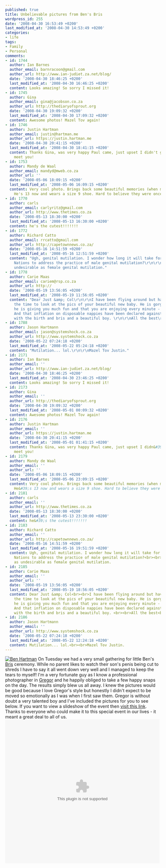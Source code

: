 ```yaml
---
published: true
title: Unbelievable pictures from Ben's Bris
wordpress_id: 255
date: '2008-04-30 16:53:49 +0200'
last_modified_at: '2008-04-30 14:53:49 +0200'
categories:
- life
tags:
- Family
- Personal
comments:
- id: 1744
  author: Ian Barnes
  author_email: barnracoon@gmail.com
  author_url: http://www.ian-judiet.za.net/blog/
  date: '2008-04-30 18:46:25 +0200'
  last_modified_at: '2008-04-30 16:46:25 +0200'
  content: Looks amazing! So sorry I missed it!
- id: 1745
  author: Gina
  author_email: gina@jacobson.co.za
  author_url: http://thediaryofsprout.org
  date: '2008-04-30 19:09:32 +0200'
  last_modified_at: '2008-04-30 17:09:32 +0200'
  content: Awesome photos! Mazel Tov again!
- id: 1746
  author: Justin Hartman
  author_email: justin@hartman.me
  author_url: https://justin.hartman.me
  date: '2008-04-30 20:41:15 +0200'
  last_modified_at: '2008-04-30 18:41:15 +0200'
  content: Thanks Gina, was very happy Paul came, just upset I didn't get to finally
    meet you!
- id: 1753
  author: Mandy de Waal
  author_email: mandyd@mweb.co.za
  author_url: ''
  date: '2008-05-06 18:09:15 +0200'
  last_modified_at: '2008-05-06 16:09:15 +0200'
  content: Very cool photo. Brings back some beautiful memories (when my son was born).
    He's 13 now and wears a size 9 shoe. Hard to believe they were once so small.
- id: 1770
  author: carls
  author_email: carlyritz@gmail.com
  author_url: http://www.thetimes.co.za
  date: '2008-05-13 18:30:00 +0200'
  last_modified_at: '2008-05-13 16:30:00 +0200'
  content: he's the cutest!!!!!!!
- id: 1772
  author: Richard Catto
  author_email: rrcatto@gmail.com
  author_url: http://capetownnews.co.za/
  date: '2008-05-16 14:51:59 +0200'
  last_modified_at: '2008-05-16 12:51:59 +0200'
  content: "Ugh, genital mutilation. I wonder how long it will take for the United
    Nations to address the practice of male genital mutilation?\r\n\r\nIt's just as
    undesirable as female genital mutilation."
- id: 1778
  author: Carie Maas
  author_email: cariem@rsp.co.za
  author_url: http://
  date: '2008-05-19 13:56:05 +0200'
  last_modified_at: '2008-05-19 11:56:05 +0200'
  content: "Dear Just &amp; Col\r\n\r\nI have been flying around but have now taken
    the time to look at the pics of your beautiful new baby. He is gorgeous! I hope
    he is giving you much fun and that you are enjoying every minute - during daytime!
    And that inflation on disposable nappies have been declared against the law. \r\n\r\nCongratulations,
    with the birth and bris and a beautiful boy. \r\n\r\nAll the best\r\n\r\nCari&Atilde;&copy;"
- id: 1788
  author: Jason Hartmann
  author_email: jason@systemshock.co.za
  author_url: http://www.systemshock.co.za
  date: '2008-05-22 07:24:18 +0200'
  last_modified_at: '2008-05-22 05:24:18 +0200'
  content: "Mutilation... lol.\r\n\r\nMazel Tov Justin."
- id: 2171
  author: Ian Barnes
  author_email: ''
  author_url: http://www.ian-judiet.za.net/blog/
  date: '2008-04-30 18:46:25 +0200'
  last_modified_at: '2008-04-30 23:46:25 +0200'
  content: Looks amazing! So sorry I missed it!
- id: 2173
  author: Gina
  author_email: ''
  author_url: http://thediaryofsprout.org
  date: '2008-04-30 19:09:32 +0200'
  last_modified_at: '2008-05-01 00:09:32 +0200'
  content: Awesome photos! Mazel Tov again!
- id: 2176
  author: Justin Hartman
  author_email: ''
  author_url: https://justin.hartman.me
  date: '2008-04-30 20:41:15 +0200'
  last_modified_at: '2008-05-01 01:41:15 +0200'
  content: Thanks Gina, was very happy Paul came, just upset I didn&#39;t get to finally
    meet you!
- id: 2179
  author: Mandy de Waal
  author_email: ''
  author_url: ''
  date: '2008-05-06 18:09:15 +0200'
  last_modified_at: '2008-05-06 23:09:15 +0200'
  content: Very cool photo. Brings back some beautiful memories (when my son was born).
    He&#39;s 13 now and wears a size 9 shoe. Hard to believe they were once so small.
- id: 2181
  author: carls
  author_email: ''
  author_url: http://www.thetimes.co.za
  date: '2008-05-13 18:30:00 +0200'
  last_modified_at: '2008-05-13 23:30:00 +0200'
  content: he&#39;s the cutest!!!!!!!
- id: 2183
  author: Richard Catto
  author_email: ''
  author_url: http://capetownnews.co.za/
  date: '2008-05-16 14:51:59 +0200'
  last_modified_at: '2008-05-16 19:51:59 +0200'
  content: Ugh, genital mutilation. I wonder how long it will take for the United
    Nations to address the practice of male genital mutilation?<br><br>It&#39;s just
    as undesirable as female genital mutilation.
- id: 2185
  author: Carie Maas
  author_email: ''
  author_url: ''
  date: '2008-05-19 13:56:05 +0200'
  last_modified_at: '2008-05-19 18:56:05 +0200'
  content: Dear Just &amp; Col<br><br>I have been flying around but have now taken
    the time to look at the pics of your beautiful new baby. He is gorgeous! I hope
    he is giving you much fun and that you are enjoying every minute - during daytime!
    And that inflation on disposable nappies have been declared against the law. <br><br>Congratulations,
    with the birth and bris and a beautiful boy. <br><br>All the best<br><br>Cari&Atilde;&copy;
- id: 2186
  author: Jason Hartmann
  author_email: ''
  author_url: http://www.systemshock.co.za
  date: '2008-05-22 07:24:18 +0200'
  last_modified_at: '2008-05-22 12:24:18 +0200'
  content: Mutilation... lol.<br><br>Mazel Tov Justin.
---
```

<a href="http://www.flickr.com/photos/justinhartman/sets/72157604810640111/show/"><img src='http://farm4.static.flickr.com/3199/2454271456_f243eab41c.jpg' alt='Ben Hartman' class='alignnone' /></a>
On Tuesday we had a very small gathering for little Ben's <a href="http://en.wikipedia.org/wiki/Bris">Bris</a> ceremony. While no parent likes to watch their son's penis being cut to shreds I have to say it all went down very well and I managed to keep the tears to myself!
I'm a very fortunate guy as I know a professional photographer in <a href="http://groogle.co.za">Gregor</a> and he happily obliged to take a few happy snaps on the day. The results simply blew us all away.
I knew the pictures would be good because I love Gregor's style but honestly I didn't expect to be moved so emotionally as I was when I first saw them. Gregor is without doubt a very talented boy and I've included the pictures for you to see below. If you want to view a slideshow of the event then <a href="http://www.flickr.com/photos/justinhartman/sets/72157604810640111/show/">visit this link</a>.
Thanks to everyone who could make it to this special event in our lives - it meant a great deal to all of us.
<object width="500" height="465" align="middle"><param name="FlashVars" VALUE="ids=72157604810640111&names=Ben's Bris - 22 April 2008&userName=Justin Hartman&userId=24106736@N00&titles=on&source=sets&titles=off&displayNotes=off&thumbAutoHide=off&imageSize=medium&vAlign=top&displayZoom=off&vertOffset=0&initialScale=on&bgAlpha=8"></param><param name="PictoBrowser" value="http://www.db798.com/pictobrowser.swf"></param><param name="scale" value="noscale"></param><param name="bgcolor" value="#000000"></param><embed src="http://www.db798.com/pictobrowser.swf" FlashVars="ids=72157604810640111&names=Ben's Bris - 22 April 2008&userName=Justin Hartman&userId=24106736@N00&titles=on&source=sets&titles=off&displayNotes=off&thumbAutoHide=off&imageSize=medium&vAlign=top&displayZoom=off&vertOffset=0&initialScale=on&bgAlpha=8" loop="false" scale="noscale" bgcolor="#000000" width="500" height="465" name="PictoBrowser" align="middle"></embed></object>
